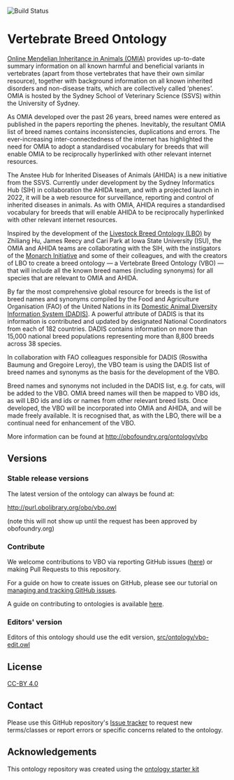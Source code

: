 
![Build Status](https://github.com/monarch-initiative/vertebrate-breed-ontology/workflows/CI/badge.svg)

# Vertebrate Breed Ontology

[Online Mendelian Inheritance in Animals (OMIA)](https://omia.org) provides up-to-date summary information on all known harmful and beneficial variants in vertebrates (apart from those vertebrates that have their own similar resource), together with background information on all known inherited disorders and non-disease traits, which are collectively called ‘phenes’. OMIA is hosted by the Sydney School of Veterinary Science (SSVS) within the University of Sydney.

As OMIA developed over the past 26 years, breed names were entered as published in the papers reporting the phenes. Inevitably, the resultant OMIA list of breed names contains inconsistencies, duplications and errors. The ever-increasing inter-connectedness of the internet has highlighted the need for OMIA to adopt a standardised vocabulary for breeds that will enable OMIA to be reciprocally hyperlinked with other relevant internet resources.

The Anstee Hub for Inherited Diseases of Animals (AHIDA) is a new initiative from the SSVS. Currently under development by the Sydney Informatics Hub (SIH) in collaboration the AHIDA team, and with a projected launch in 2022, it will be a web resource for surveillance, reporting and control of inherited diseases in animals. As with OMIA, AHIDA requires a standardised vocabulary for breeds that will enable AHIDA to be reciprocally hyperlinked with other relevant internet resources.

Inspired by the development of the [Livestock Breed Ontology (LBO)](https://www.animalgenome.org/bioinfo/projects/lbo/) by Zhiliang Hu, James Reecy and Cari Park at Iowa State University (ISU), the OMIA and AHIDA teams are collaborating with the SIH, with the instigators of the [Monarch Initiative](https://monarchinitiative.org/) and some of their colleagues, and with the creators of LBO to create a breed ontology ― a Vertebrate Breed Ontology (VBO) ― that will include all the known breed names (including synonyms) for all species that are relevant to OMIA and AHIDA.

By far the most comprehensive global resource for breeds is the list of breed names and synonyms compiled by the Food and Agriculture Organisation (FAO) of the United Nations in its [Domestic Animal Diversity Information System (DADIS)](https://www.fao.org/dad-is/data/en/). A powerful attribute of DADIS is that its information is contributed and updated by designated National Coordinators from each of 182 countries. DADIS contains information on more than 15,000 national breed populations representing more than 8,800 breeds across 38 species.

In collaboration with FAO colleagues responsible for DADIS (Roswitha Baumung and Gregoire Leroy), the VBO team is using the DADIS list of breed names and synonyms as the basis for the development of the VBO. 

Breed names and synonyms not included in the DADIS list, e.g. for cats, will be added to the VBO. OMIA breed names will then be mapped to VBO ids, as will LBO ids and ids or names from other relevant breed lists. Once developed, the VBO will be incorporated into OMIA and AHIDA, and will be made freely available.
It is recognised that, as with the LBO, there will be a continual need for enhancement of the VBO. 

More information can be found at http://obofoundry.org/ontology/vbo

## Versions

### Stable release versions

The latest version of the ontology can always be found at:

http://purl.obolibrary.org/obo/vbo.owl

(note this will not show up until the request has been approved by obofoundry.org)

### Contribute

We welcome contributions to VBO via reporting GitHub issues ([here](https://github.com/monarch-initiative/vertebrate-breed-ontology/issues)) or making Pull Requests to this repository. 

For a guide on how to create issues on GitHub, please see our tutorial on [managing and tracking GitHub issues](https://oboacademy.github.io/obook/tutorial/github-issues/). 

A guide on contributing to ontologies is available [here](https://oboacademy.github.io/obook/lesson/contributing-to-obo-ontologies/).

### Editors' version

Editors of this ontology should use the edit version, [src/ontology/vbo-edit.owl](src/ontology/vbo-edit.owl)

## License
[CC-BY 4.0](https://creativecommons.org/licenses/by/4.0/)

## Contact

Please use this GitHub repository's [Issue tracker](https://github.com/monarch-initiative/vertebrate-breed-ontology/issues) to request new terms/classes or report errors or specific concerns related to the ontology.

## Acknowledgements

This ontology repository was created using the [ontology starter kit](https://github.com/INCATools/ontology-starter-kit)

